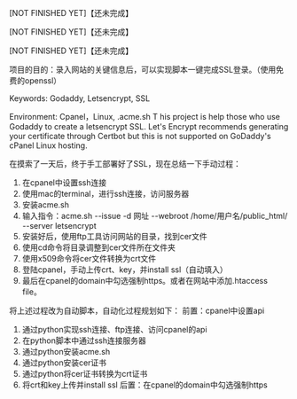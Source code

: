 [NOT FINISHED YET]【还未完成】

[NOT FINISHED YET]【还未完成】

[NOT FINISHED YET]【还未完成】

项目的目的：录入网站的关键信息后，可以实现脚本一键完成SSL登录。（使用免费的openssl）

Keywords: Godaddy, Letsencrypt, SSL

Environment: Cpanel，Linux, .acme.sh
T
his project is help those who use Godaddy to create a letsencrypt SSL. Let's Encrypt recommends generating your certificate through Certbot but this is not supported on GoDaddy's cPanel Linux hosting. 

在摸索了一天后，终于手工部署好了SSL，现在总结一下手动过程：
1. 在cpanel中设置ssh连接
2. 使用mac的terminal，进行ssh连接，访问服务器
3. 安装acme.sh
4. 输入指令：acme.sh --issue -d 网址 --webroot /home/用户名/public_html/ --server letsencrypt
5. 安装好后，使用ftp工具访问网站的目录，找到cer文件
6. 使用cd命令将目录调整到cer文件所在文件夹
7. 使用x509命令将cer文件转换为crt文件
8. 登陆cpanel，手动上传crt、key，并install ssl（自动填入）
9. 最后在cpanel的domain中勾选强制https。或者在网站中添加.htaccess file。

将上述过程改为自动脚本，自动化过程规划如下：
前置：cpanel中设置api
1. 通过python实现ssh连接、ftp连接、访问cpanel的api
2. 在python脚本中通过ssh连接服务器
3. 通过python安装acme.sh
4. 通过python安装cer证书
5. 通过python将cer证书转换为crt证书
6. 将crt和key上传并install ssl
后置：在cpanel的domain中勾选强制https
